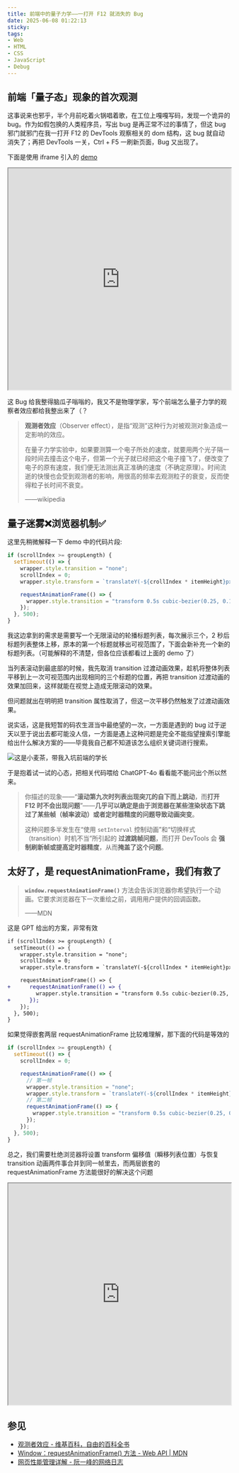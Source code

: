 ```yaml
---
title: 前端中的量子力学——一打开 F12 就消失的 Bug
date: 2025-06-08 01:22:13
sticky:
tags:
- Web
- HTML
- CSS
- JavaScript
- Debug
---
```


## 前端「量子态」现象的首次观测

这事说来也邪乎，半个月前吃着火锅唱着歌，在工位上嘎嘎写码，发现一个诡异的 bug。作为如假包换的人类程序员，写出 bug 是再正常不过的事情了，但这 bug 邪门就邪门在我一打开 F12 的 DevTools 观察相关的 dom 结构，这 bug 就自动消失了；再把 DevTools 一关，Ctrl + F5 一刷新页面，Bug 又出现了。

下面是使用 iframe 引入的 [demo](https://static.031130.xyz/demo/scroll-jump-bug.html)

<iframe src="https://static.031130.xyz/demo/scroll-jump-bug.html" width="100%" height="500" allowfullscreen></iframe>

这 Bug 给我整得脑瓜子嗡嗡的，我又不是物理学家，写个前端怎么量子力学的观察者效应都给我整出来了（？

> **观测者效应**（Observer effect），是指“观测”这种行为对被观测对象造成一定影响的效应。
>
> 在量子力学实验中，如果要测算一个电子所处的速度，就要用两个光子隔一段时间去撞击这个电子，但第一个光子就已经把这个电子撞飞了，便改变了电子的原有速度，我们便无法测出真正准确的速度（不确定原理）。时间流逝的快慢也会受到观测者的影响，用很高的频率去观测粒子的衰变，反而使得粒子长时间不衰变。
>
> ——wikipedia

## 量子迷雾❌浏览器机制✅

这里先稍微解释一下 demo 中的代码片段:

```javascript
if (scrollIndex >= groupLength) {
  setTimeout(() => {
    wrapper.style.transition = "none";
    scrollIndex = 0;
    wrapper.style.transform = `translateY(-${crollIndex * itemHeight}px)`;

    requestAnimationFrame(() => {
      wrapper.style.transition = "transform 0.5s cubic-bezier(0.25, 0.1, 0.25, 1)";
    });
  }, 500);
}
```

我这边拿到的需求是需要写一个无限滚动的轮播标题列表，每次展示三个，2 秒后标题列表整体上移，原本的第一个标题就移出可视范围了，下面会新补充一个新的标题列表。（可能解释的不清楚，但各位应该都看过上面的 demo 了）

当列表滚动到最底部的时候，我先取消 transition 过渡动画效果，趁机将整体列表平移到上一次可视范围内出现相同的三个标题的位置，再把 transition 过渡动画的效果加回来，这样就能在视觉上造成无限滚动的效果。

但问题就出在明明把 transition 属性取消了，但这一次平移仍然触发了过渡动画效果。

说实话，这是我短暂的码农生涯当中最绝望的一次，一方面是遇到的 bug 过于逆天以至于说出去都可能没人信，一方面是遇上这种问题是完全不能指望搜索引擎能给出什么解决方案的——毕竟我自己都不知道该怎么组织关键词进行搜索。

![这是小麦茶，带我入坑前端的学长](https://static.031130.xyz/uploads/2025/06/08/475a61b332454.webp)

于是抱着试一试的心态，把相关代码喂给 ChatGPT-4o 看看能不能问出个所以然来。

> 你描述的现象——“**滚动第九次时列表出现突兀的自下而上跳动**，而**打开 F12 时不会出现问题**”——**几乎可以确定是由于浏览器在某些渲染状态下跳过了某些帧（帧率波动）或者定时器精度的问题导致动画突变**。
>
> 这种问题多半发生在“使用 `setInterval` 控制动画”和“切换样式（transition）时机不当”所引起的 **过渡跳帧问题**，而打开 DevTools 会 **强制刷新帧或提高定时器精度**，从而**掩盖了这个问题**。

## 太好了，是 requestAnimationFrame，我们有救了

> **`window.requestAnimationFrame()`** 方法会告诉浏览器你希望执行一个动画。它要求浏览器在下一次重绘之前，调用用户提供的回调函数。
>
> ——MDN

这是 GPT 给出的方案，非常有效

```diff
if (scrollIndex >= groupLength) {
  setTimeout(() => {
    wrapper.style.transition = "none";
    scrollIndex = 0;
    wrapper.style.transform = `translateY(-${crollIndex * itemHeight}px)`;

    requestAnimationFrame(() => {
+      requestAnimationFrame(() => {
         wrapper.style.transition = "transform 0.5s cubic-bezier(0.25, 0.1, 0.25, 1)";
+      });
    });
  }, 500);
}
```

如果觉得嵌套两层 requestAnimationFrame 比较难理解，那下面的代码是等效的

```javascript
if (scrollIndex >= groupLength) {
  setTimeout(() => {
    scrollIndex = 0;

    requestAnimationFrame(() => {
      // 第一帧
      wrapper.style.transition = "none";
      wrapper.style.transform = `translateY(-${crollIndex * itemHeight}px)`;
      // 第二帧
      requestAnimationFrame(() => {
        wrapper.style.transition = "transform 0.5s cubic-bezier(0.25, 0.1, 0.25, 1)";
      });
    });
  }, 500);
}
```

总之，我们需要杜绝浏览器将设置 transform 偏移值（瞬移列表位置）与恢复 transition 动画两件事合并到同一帧里去，而两层嵌套的 requestAnimationFrame 方法能很好的解决这个问题

<iframe src="https://static.031130.xyz/demo/scroll-jump-bug-fixed.html" width="100%" height="500" allowfullscreen></iframe>

## 参见

- [观测者效应 - 维基百科，自由的百科全书](https://zh.wikipedia.org/wiki/%E8%A7%82%E6%B5%8B%E8%80%85%E6%95%88%E5%BA%94)
- [Window：requestAnimationFrame() 方法 - Web API | MDN](https://developer.mozilla.org/zh-CN/docs/Web/API/Window/requestAnimationFrame)
- [网页性能管理详解 - 阮一峰的网络日志](https://www.ruanyifeng.com/blog/2015/09/web-page-performance-in-depth.html)
